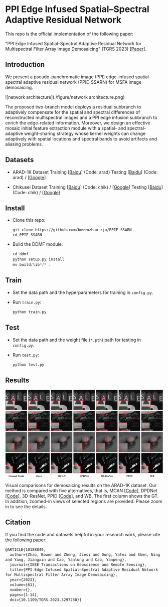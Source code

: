 # PPI Edge Infused Spatial–Spectral Adaptive Residual Network

This repo is the official implementation of the following paper:

"PPI Edge Infused Spatial–Spectral Adaptive Residual Network for Multispectral Filter Array Image Demosaicing" (TGRS 2023) [[Paper](https://ieeexplore.ieee.org/abstract/document/10188849)].

## Introduction

We present a pseudo-panchromatic image (PPI) edge-infused spatial–spectral adaptive residual network (PPIE-SSARN) for MSFA image demosaicing. 

![network architecture](./figure/network architecture.png)

The proposed two-branch model deploys a residual subbranch to adaptively compensate for the spatial and spectral differences of reconstructed multispectral images and a PPI edge infusion subbranch to enrich the edge-related information. Moreover, we design an effective mosaic initial feature extraction module with a spatial- and spectral-adaptive weight-sharing strategy whose kernel weights can change adaptively with spatial locations and spectral bands to avoid artifacts and aliasing problems.

## Datasets

- ARAD-1K Dataset
  	Training [[Baidu]()] (Code: arad)
  	Testing   [[Baidu](https://pan.baidu.com/s/1u7theJAXvZ-zMcNgFRh1yA)] (Code: arad) / [[Google](https://drive.google.com/file/d/1lj87dO2g1zdKBnlBKNPFiEaeDwhZq_Zv/view?usp=drive_link)]

- Chikusei Dataset
  	Training [[Baidu](https://pan.baidu.com/s/1o7mQrzij1nJj4Ad3qYHR5w)] (Code: chik) / [[Google](https://drive.google.com/file/d/1HKiY9Zvl6uYvDNM0WxGEAPercTpxEgOv/view?usp=drive_link)]
  	Testing   [[Baidu](https://pan.baidu.com/s/1qAv0gQI0AP2ukYSsfF2IxQ)] (Code: chik) / [[Google](https://drive.google.com/file/d/1A_lp1k_IpZRDC6s2kyjIOWzbn_JAiaF-/view?usp=drive_link)]

## Install

- Clone this repo:

  ```
  git clone https://github.com/bowenzhao-zju/PPIE-SSARN
  cd PPIE-SSARN
  ```

- Build the DDMF module:

  ```python
  cd ddmf
  python setup.py install
  mv build/lib*/* .
  ```

## Train

- Set the data path and the hyperparameters for training in `config.py`.

- Run `train.py`:

  ```python
  python train.py
  ```

## Test

- Set the data path and the weight file (`*.pth`) path for testing in `config.py`.

- Run `test.py`:

  ```python
  python test.py
  ```

## Results

![results](./figure/results.png)

Visual comparisons for demosaicing results on the ARAD-1K dataset. Our method is compared with five alternatives, that is, MCAN [[Code](https://github.com/polwork/Mosaic-Convolution-Attention-Network-for-Demosaicing-Multispectral-Filter-Array-Images)], DPDNet [[Code](https://github.com/liushumin/DDM-Net)], 3D-ResNet, PPID [[Code](https://ieeexplore.ieee.org/ielx7/6745852/8098624/7893771/tci-mihoubi-2691553-mm.zip?arnumber=7893771)], and WB. The first column shows the GT. In addition, zoomed-in views of selected regions are provided. Please zoom in to see the details.

## Citation

If you find the code and datasets helpful in your research work, please cite the following paper:

```
@ARTICLE{10188849,
  author={Zhao, Bowen and Zheng, Jiesi and Dong, Yafei and Shen, Ning and Yang, Jiangxin and Cao, Yanlong and Cao, Yanpeng},
  journal={IEEE Transactions on Geoscience and Remote Sensing}, 
  title={PPI Edge Infused Spatial–Spectral Adaptive Residual Network for Multispectral Filter Array Image Demosaicing}, 
  year={2023},
  volume={61},
  number={},
  pages={1-14},
  doi={10.1109/TGRS.2023.3297250}}
```
